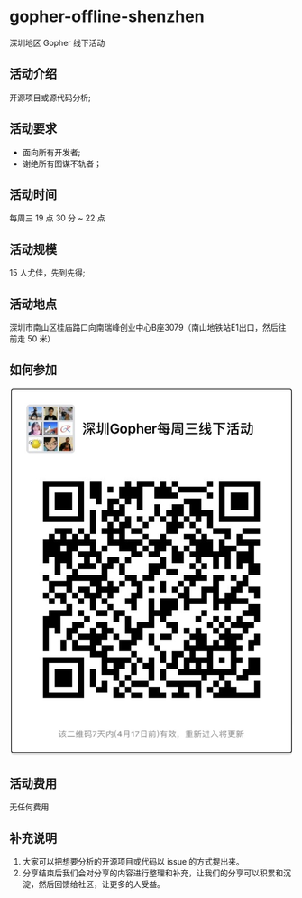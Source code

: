 # gopher-offline-shenzhen

深圳地区 Gopher 线下活动

## 活动介绍

开源项目或源代码分析;

## 活动要求

- 面向所有开发者;
- 谢绝所有图谋不轨者；

## 活动时间

每周三 19 点 30 分 ~ 22 点

## 活动规模

15 人尤佳，先到先得;

## 活动地点

深圳市南山区桂庙路口向南瑞峰创业中心B座3079（南山地铁站E1出口，然后往前走 50 米）

## 如何参加

![](./images/wechat_sz_offline_group.jpg)

## 活动费用

无任何费用

## 补充说明

1. 大家可以把想要分析的开源项目或代码以 issue 的方式提出来。
2. 分享结束后我们会对分享的内容进行整理和补充，让我们的分享可以积累和沉淀，然后回馈给社区，让更多的人受益。
